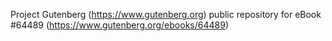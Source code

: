 Project Gutenberg (https://www.gutenberg.org) public repository for
eBook #64489 (https://www.gutenberg.org/ebooks/64489)

